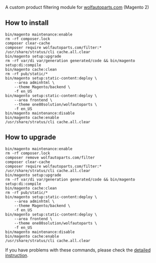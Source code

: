 A custom product filtering module for [wolfautoparts.com](https://wolfautoparts.com) (Magento 2)  

## How to install
```
bin/magento maintenance:enable
rm -rf composer.lock
composer clear-cache
composer require wolfautoparts.com/filter:*
/usr/share/stratus/cli cache.all.clear
bin/magento setup:upgrade
rm -rf var/di var/generation generated/code && bin/magento setup:di:compile
bin/magento cache:clean
rm -rf pub/static/*
bin/magento setup:static-content:deploy \
	--area adminhtml \
	--theme Magento/backend \
	-f en_US
bin/magento setup:static-content:deploy \
	--area frontend \
	--theme one80solution/wolfautoparts \
	-f en_US
bin/magento maintenance:disable
bin/magento cache:enable
/usr/share/stratus/cli cache.all.clear
```

## How to upgrade
```
bin/magento maintenance:enable
rm -rf composer.lock
composer remove wolfautoparts.com/filter
composer clear-cache
composer require wolfautoparts.com/filter:*
/usr/share/stratus/cli cache.all.clear 
bin/magento setup:upgrade
rm -rf var/di var/generation generated/code && bin/magento setup:di:compile
bin/magento cache:clean
rm -rf pub/static/*
bin/magento setup:static-content:deploy \
	--area adminhtml \
	--theme Magento/backend \
	-f en_US
bin/magento setup:static-content:deploy \
	--area frontend \
	--theme one80solution/wolfautoparts \
	-f en_US
bin/magento maintenance:disable
bin/magento cache:enable
/usr/share/stratus/cli cache.all.clear
```

If you have problems with these commands, please check the [detailed instruction](https://mage2.pro/t/263).